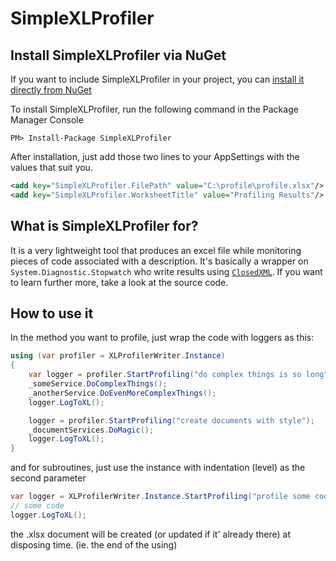 # SimpleXLProfiler

## Install SimpleXLProfiler via NuGet

If you want to include SimpleXLProfiler in your project, you can [install it directly from NuGet](https://www.nuget.org/packages/SimpleXLProfiler/)

To install SimpleXLProfiler, run the following command in the Package Manager Console

```
PM> Install-Package SimpleXLProfiler
```
After installation, just add those two lines to your AppSettings with the values that suit you.

```xml
<add key="SimpleXLProfiler.FilePath" value="C:\profile\profile.xlsx"/>
<add key="SimpleXLProfiler.WorksheetTitle" value="Profiling Results"/>
```

## What is SimpleXLProfiler for?

It is a very lightweight tool that produces an excel file while monitoring 
pieces of code associated with a description.  It's basically a wrapper on `System.Diagnostic.Stopwatch` who write results using [`ClosedXML`](https://github.com/ClosedXML/ClosedXML). If you want to learn further more, take a look at the source code.

## How to use it

In the method you want to profile, just wrap the code with loggers as this:

```csharp
using (var profiler = XLProfilerWriter.Instance)
{
    var logger = profiler.StartProfiling("do complex things is so long");
    _someService.DoComplexThings();
    _anotherService.DoEvenMoreComplexThings();
    logger.LogToXL();

    logger = profiler.StartProfiling("create documents with style");
    _documentServices.DoMagic();
    logger.LogToXL();        
}
```

and for subroutines, just use the instance with indentation (level) as the second parameter

```csharp
var logger = XLProfilerWriter.Instance.StartProfiling("profile some code", 2)
// some code
logger.LogToXL();
```

the .xlsx document will be created (or updated if it' already there) at disposing time. (ie. the end of the using)
